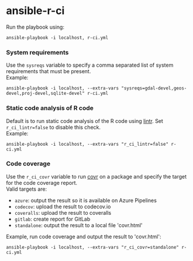 # ansible-r-ci

Run the playbook using: <br />
```
ansible-playbook -i localhost, r-ci.yml
```

### System requirements

Use the `sysreqs` variable to specify a comma separated list of system
requirements that must be present. <br />
Example: <br />
```
ansible-playbook -i localhost, --extra-vars "sysreqs=gdal-devel,geos-devel,proj-devel,sqlite-devel" r-ci.yml
```

### Static code analysis of R code

Default is to run static code analysis of the R code using
[lintr](https://lintr.r-lib.org/).  Set `r_ci_lintr=false` to disable
this check. <br />
Example: <br />
```
ansible-playbook -i localhost, --extra-vars "r_ci_lintr=false" r-ci.yml
```

### Code coverage

Use the `r_ci_covr` variable to run [covr](https://covr.r-lib.org/) on
a package and specify the target for the code coverage report. <br />
Valid targets are: <br />
- `azure`: output the result so it is available on Azure Pipelines
- `codecov`: upload the result to codecov.io
- `coveralls`: upload the result to coveralls
- `gitlab`:  create report for GitLab
- `standalone`: output the result to a local file 'covr.html'

Example, run code coverage and output the result to 'covr.html': <br/>
```
ansible-playbook -i localhost, --extra-vars "r_ci_covr=standalone" r-ci.yml
```
